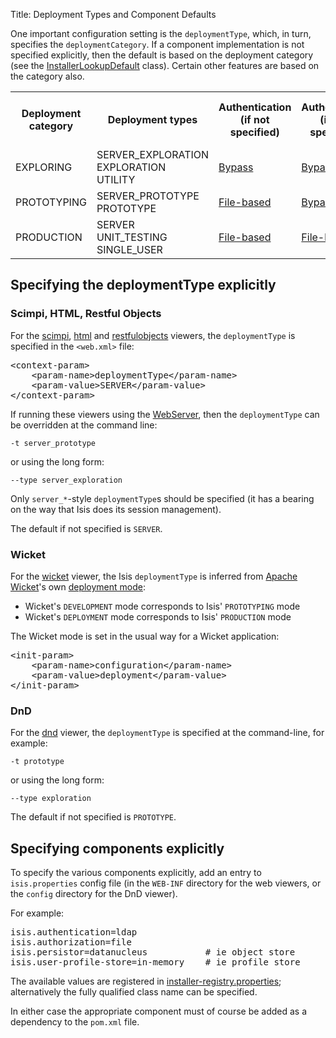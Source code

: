 Title: Deployment Types and Component Defaults

One important configuration setting is the `deploymentType`, which, in turn, specifies the `deploymentCategory`.  If a component implementation is not specified explicitly, then the default is based on the deployment category (see the [InstallerLookupDefault](https://raw.github.com/apache/isis/master/core/runtime/src/main/java/org/apache/isis/core/runtime/installers/InstallerLookupDefault.java) class). Certain other features are based on the category also.

<table>
<tr>
<th>Deployment category</th>
<th>Deployment types</th>
<th>Authentication<br/>(if not specified)</th>
<th>Authorization<br/>(if not specified)</th>
<th>Object store<br/>(if not specified)</th>
<th>Profile store<br/>(if not specified)</th>
<th>@Exploration actions</th>
<th>@Prototype actions</th>
</tr>
<tr>
    <td>EXPLORING</td>
    <td>SERVER_EXPLORATION<br/>
EXPLORATION<br/>
UTILITY</td>
    <td><a href="bypass-security.html">Bypass</a></td>
    <td><a href="bypass-security.html">Bypass</a></td>
    <td><a href="inmemory-objectstore.html">In-memory</a></td>
    <td><a href="inmemory-profilestore.html">In-memory</a></td>
    <td>Visible</td>
    <td>Not visible</td>
    </tr>
<tr>
    <td>PROTOTYPING</td>
    <td>SERVER_PROTOTYPE<br/>
PROTOTYPE</td>
    <td><a href="../component/security/file/about.html">File-based</a></td>
    <td><a href="bypass-security.html">Bypass</a></td>
    <td><a href="inmemory-objectstore.html">In-memory</a></td>
    <td><a href="inmemory-profilestore.html">In-memory</a></td>
    <td>Not visible</td>
    <td>Visible</td>
</tr>
<tr>
    <td>PRODUCTION</td>
    <td>SERVER<br/>
UNIT_TESTING<br/>
SINGLE_USER</td>
    <td><a href="../component/security/file/about.html">File-based</a></td>
    <td><a href="../component/security/file/about.html">File-based</a></td>
    <td><a href="../component/objectstore/xml/about.html">XML</a></td>
    <td><a href="../component/profilestore/xml/about.html">XML</a></td>
    <td>Not visible</td>
    <td>Not visible</td>
</tr>
</table>

## Specifying the deploymentType explicitly

### Scimpi, HTML, Restful Objects

For the [scimpi](../component/viewer/scimpi/about.html), [html](../component/viewer/html/about.html) and [restfulobjects](../component/viewer/restfulobjects/about.html) viewers, the `deploymentType` is specified in the `<web.xml>` file:

<pre>
&lt;context-param&gt;
    &lt;param-name&gt;deploymentType&lt;/param-name&gt;
    &lt;param-value&gt;SERVER&lt;/param-value&gt;
&lt;/context-param&gt;
</pre>


If running these viewers using the [WebServer](https://raw.github.com/apache/isis/master/core/webserver/src/main/java/org/apache/isis/core/webserver/WebServer.java), then the `deploymentType` can be overridden at the command line:

    -t server_prototype

or using the long form:

    --type server_exploration

Only `server_*`-style `deploymentType`s should be specified (it has a bearing on the way that Isis does its session management).

The default if not specified is `SERVER`.

### Wicket

For the [wicket](../component/viewer/wicket/about.html) viewer, the Isis `deploymentType` is inferred from [Apache Wicket](http://wicket.apache.org)'s own [deployment mode](https://cwiki.apache.org/WICKET/faqs.html#FAQs-Deployment):

* Wicket's `DEVELOPMENT` mode corresponds to Isis' `PROTOTYPING` mode
* Wicket's `DEPLOYMENT` mode corresponds to Isis' `PRODUCTION` mode

The Wicket mode is set in the usual way for a Wicket application:

<pre>
&lt;init-param&gt;
    &lt;param-name&gt;configuration&lt;/param-name&gt;
    &lt;param-value&gt;deployment&lt;/param-value&gt;
&lt;/init-param&gt;
</pre>

### DnD

For the [dnd](../component/viewer/dnd/about.html) viewer, the `deploymentType` is specified at the command-line, for example:

    -t prototype

or using the long form:

    --type exploration

The default if not specified is `PROTOTYPE`.


## Specifying components explicitly

To specify the various components explicitly, add an entry to `isis.properties` config file (in the `WEB-INF` directory for the web viewers, or the `config` directory for the DnD viewer).

For example:

<pre>
isis.authentication=ldap
isis.authorization=file
isis.persistor=datanucleus           # ie object store
isis.user-profile-store=in-memory    # ie profile store
</pre>

The available values are registered in [installer-registry.properties](https://raw.github.com/apache/isis/master/core/runtime/src/main/resources/org/apache/isis/core/runtime/installer-registry.properties); alternatively the fully qualified class name can be specified.  

In either case the appropriate component must of course be added as a dependency to the `pom.xml` file.  
